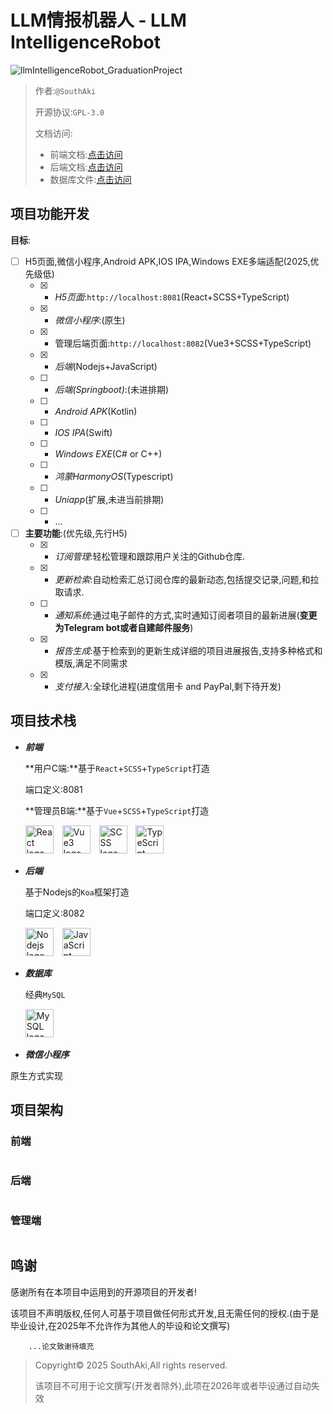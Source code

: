 # LLM情报机器人 - LLM IntelligenceRobot

![llmIntelligenceRobot_GraduationProject](https://socialify.git.ci/xieleihan/llmIntelligenceRobot_GraduationProject/image?custom_description=LLM%E6%83%85%E6%8A%A5%E6%9C%BA%E5%99%A8%E4%BA%BA+--+%E5%89%8D%E7%AB%AF%E5%9F%BA%E4%BA%8EReact%E5%92%8CVue%2CSASS%2CTypeScript%2C%E5%90%8E%E7%AB%AFNodejs%2CJavaScript%2C%E6%95%B0%E6%8D%AE%E5%BA%93MySQL%2C%E5%A4%A7%E8%AF%AD%E8%A8%80%E6%A8%A1%E5%9E%8BDeepseek%2CMoonshot..&description=1&font=Source+Code+Pro&forks=1&issues=1&language=1&logo=https%3A%2F%2Favatars.githubusercontent.com%2Fu%2F57227318%3Fv%3D4&name=1&owner=1&pattern=Floating+Cogs&pulls=1&stargazers=1&theme=Auto)

> 作者:`@SouthAki`
>
> 开源协议:`GPL-3.0`
>
> 文档访问:
>
> - 前端文档:[点击访问](./Front-End/README.md)
> - 后端文档:[点击访问](./Back-End/README.md)
> - 数据库文件:[点击访问](./MySQL/SQL数据库.sql)

## 项目功能开发

**目标**:

- [ ] H5页面,微信小程序,Android APK,IOS IPA,Windows EXE多端适配(2025,优先级低)
  - [x] - _H5页面_:`http://localhost:8081`(React+SCSS+TypeScript)
  - [x] - _微信小程序_:(原生)
  - [x] - 管理后端页面:`http://localhost:8082`(Vue3+SCSS+TypeScript)
  - [x] - _后端_(Nodejs+JavaScript)
  - [ ] - _后端(Springboot)_:(未进排期)
  - [ ] - _Android APK_(Kotlin)
  - [ ] - _IOS IPA_(Swift)
  - [ ] - _Windows EXE_(C# or C++)
  - [ ] - _鸿蒙HarmonyOS_(Typescript)
  - [ ] - _Uniapp_(扩展,未进当前排期)
  - [ ] - ...
- [ ] **主要功能**:(优先级,先行H5)
	- [x] - _订阅管理_:轻松管理和跟踪用户关注的Github仓库.
	- [x] - _更新检索_:自动检索汇总订阅仓库的最新动态,包括提交记录,问题,和拉取请求.
	- [ ] - _通知系统_:通过电子邮件的方式,实时通知订阅者项目的最新进展(**变更为Telegram bot或者自建邮件服务**)
	- [x] - _报告生成_:基于检索到的更新生成详细的项目进展报告,支持多种格式和模版,满足不同需求
	- [x] - _支付接入_:全球化进程(进度信用卡 and PayPal,剩下待开发)



## 项目技术栈

- ***前端***

  **用户C端:**基于`React`+`SCSS`+`TypeScript`打造

  端口定义:8081

  **管理员B端:**基于`Vue`+`SCSS`+`TypeScript`打造

  <div align="left">
      <img src="https://fastly.jsdelivr.net/gh/devicons/devicon/icons/react/react-original.svg" height="45" alt="React logo"  />
  	  <img width="6" />
  	  <img src="https://fastly.jsdelivr.net/gh/devicons/devicon/icons/vuejs/vuejs-original.svg" height="45" alt="Vue3 logo"  />
  	  <img width="6" />
  	  <img src="https://fastly.jsdelivr.net/gh/devicons/devicon/icons/sass/sass-original.svg" height="45" alt="SCSS logo"  />
  	  <img width="6" />
  	  <img src="https://fastly.jsdelivr.net/gh/devicons/devicon/icons/typescript/typescript-original.svg" height="45" alt="TypeScript logo"  />
  	  <img width="6" />
  	</div>

- ***后端***

  基于Nodejs的`Koa`框架打造

  端口定义:8082

  <div align="left">
  	  <img src="https://fastly.jsdelivr.net/gh/devicons/devicon/icons/nodejs/nodejs-original.svg" height="45" alt="Nodejs logo"  />
      <img width="6" />
      <img src="https://fastly.jsdelivr.net/gh/devicons/devicon/icons/javascript/javascript-original.svg" height="45" alt="JavaScript logo"  />
  	</div>

- ***数据库***

	经典`MySQL`

	<div align="left">
		  <img src="https://fastly.jsdelivr.net/gh/devicons/devicon/icons/mysql/mysql-original.svg" height="45" alt="MySQL logo"  />
		  <img width="6" />
		</div>

- ***微信小程序***

原生方式实现

## 项目架构

### 前端

```text

```

### 后端

```text
```

### 管理端

```text
```



## 鸣谢

感谢所有在本项目中运用到的开源项目的开发者!

该项目不声明版权,任何人可基于项目做任何形式开发,且无需任何的授权.(由于是毕业设计,在2025年不允许作为其他人的毕设和论文撰写)

```text
	...论文致谢待填充
```



> Copyright© 2025 SouthAki,All rights reserved.
>
> 该项目不可用于论文撰写(开发者除外),此项在2026年或者毕设通过自动失效